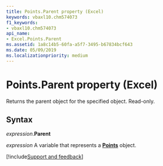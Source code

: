 ```yaml
---
title: Points.Parent property (Excel)
keywords: vbaxl10.chm574073
f1_keywords:
- vbaxl10.chm574073
api_name:
- Excel.Points.Parent
ms.assetid: 1a8c14b5-60fa-a5f7-3495-b67834bcf643
ms.date: 05/09/2019
ms.localizationpriority: medium
---
```



# Points.Parent property (Excel)

Returns the parent object for the specified object. Read-only.


## Syntax

_expression_.**Parent**

_expression_ A variable that represents a **[Points](Excel.Points(object).md)** object.



[!include[Support and feedback](~/includes/feedback-boilerplate.md)]